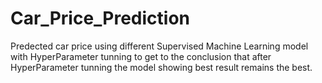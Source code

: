 # Car_Price_Prediction
Predected car price using different Supervised Machine Learning model with HyperParameter tunning to get to the conclusion
that after HyperParameter tunning the model showing best result remains the best. 
